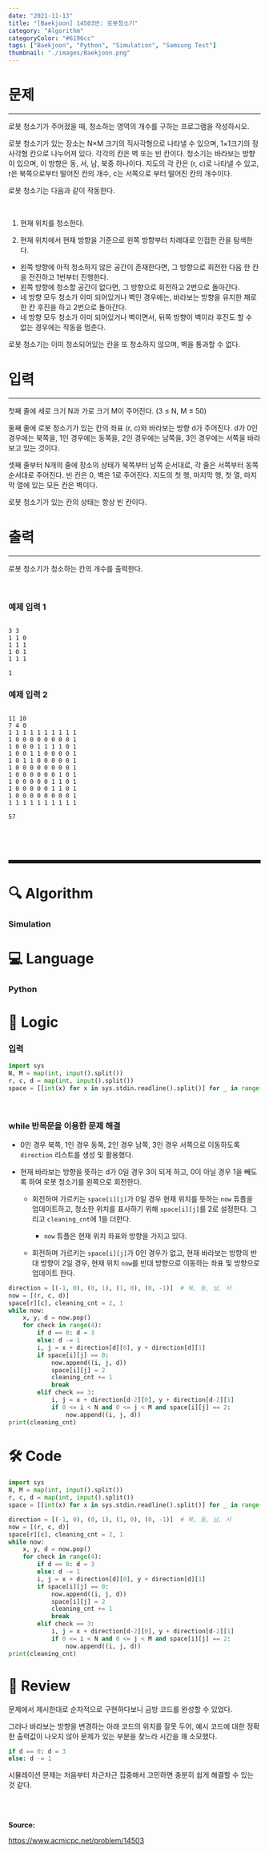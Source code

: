 ```yaml
---
date: "2021-11-13"
title: "[Baekjoon] 14503번: 로봇청소기"
category: "Algorithm"
categoryColor: "#6196cc"
tags: ["Baekjoon", "Python", "Simulation", "Samsung Test"]
thumbnail: "./images/Baekjoon.png"
---
```


# 문제

<hr />

로봇 청소기가 주어졌을 때, 청소하는 영역의 개수를 구하는 프로그램을 작성하시오.

로봇 청소기가 있는 장소는 N×M 크기의 직사각형으로 나타낼 수 있으며, 1×1크기의 정사각형 칸으로 나누어져 있다. 각각의 칸은 벽 또는 빈 칸이다. 청소기는 바라보는 방향이 있으며, 이 방향은 동, 서, 남, 북중 하나이다. 지도의 각 칸은 (r, c)로 나타낼 수 있고, r은 북쪽으로부터 떨어진 칸의 개수, c는 서쪽으로 부터 떨어진 칸의 개수이다.

로봇 청소기는 다음과 같이 작동한다.

<br />

1. 현재 위치를 청소한다.

2. 현재 위치에서 현재 방향을 기준으로 왼쪽 방향부터 차례대로 인접한 칸을 탐색한다.

- 왼쪽 방향에 아직 청소하지 않은 공간이 존재한다면, 그 방향으로 회전한 다음 한 칸을 전진하고 1번부터 진행한다.
- 왼쪽 방향에 청소할 공간이 없다면, 그 방향으로 회전하고 2번으로 돌아간다.
- 네 방향 모두 청소가 이미 되어있거나 벽인 경우에는, 바라보는 방향을 유지한 채로 한 칸 후진을 하고 2번으로 돌아간다.
- 네 방향 모두 청소가 이미 되어있거나 벽이면서, 뒤쪽 방향이 벽이라 후진도 할 수 없는 경우에는 작동을 멈춘다.

로봇 청소기는 이미 청소되어있는 칸을 또 청소하지 않으며, 벽을 통과할 수 없다.

# 입력

<hr />

첫째 줄에 세로 크기 N과 가로 크기 M이 주어진다. (3 ≤ N, M ≤ 50)

둘째 줄에 로봇 청소기가 있는 칸의 좌표 (r, c)와 바라보는 방향 d가 주어진다. d가 0인 경우에는 북쪽을, 1인 경우에는 동쪽을, 2인 경우에는 남쪽을, 3인 경우에는 서쪽을 바라보고 있는 것이다.

셋째 줄부터 N개의 줄에 장소의 상태가 북쪽부터 남쪽 순서대로, 각 줄은 서쪽부터 동쪽 순서대로 주어진다. 빈 칸은 0, 벽은 1로 주어진다. 지도의 첫 행, 마지막 행, 첫 열, 마지막 열에 있는 모든 칸은 벽이다.

로봇 청소기가 있는 칸의 상태는 항상 빈 칸이다.

# 출력

<hr />

로봇 청소기가 청소하는 칸의 개수를 출력한다.

<br />

### 예제 입력 1

```

3 3
1 1 0
1 1 1
1 0 1
1 1 1
```

```
1
```

### 예제 입력 2

```

11 10
7 4 0
1 1 1 1 1 1 1 1 1 1
1 0 0 0 0 0 0 0 0 1
1 0 0 0 1 1 1 1 0 1
1 0 0 1 1 0 0 0 0 1
1 0 1 1 0 0 0 0 0 1
1 0 0 0 0 0 0 0 0 1
1 0 0 0 0 0 0 1 0 1
1 0 0 0 0 0 1 1 0 1
1 0 0 0 0 0 1 1 0 1
1 0 0 0 0 0 0 0 0 1
1 1 1 1 1 1 1 1 1 1
```

```
57
```

<br />
<br />
<br />

<hr style="border-style: dashed;" />

# 🔍 Algorithm

### Simulation

# 💻 Language

### Python

# 📍 Logic

### 입력

```python
import sys
N, M = map(int, input().split())
r, c, d = map(int, input().split())
space = [[int(x) for x in sys.stdin.readline().split()] for _ in range(N)]
```

<br />

### while 반목문을 이용한 문제 해결

- 0인 경우 북쪽, 1인 경우 동쪽, 2인 경우 남쪽, 3인 경우 서쪽으로 이동하도록 `direction` 리스트를 생성 및 활용했다.

- 현재 바라보는 방향을 뜻하는 d가 0일 경우 3이 되게 하고, 0이 아닐 경우 1을 빼도록 하여 로봇 청소기를 왼쪽으로 회전한다.

  - 회전하며 가르키는 `space[i][j]`가 0일 경우 현재 위치를 뜻하는 `now` 튜플을 업데이트하고, 청소한 위치를 표사하기 위해 `space[i][j]`를 2로 설정한다. 그리고 `cleaning_cnt`에 1을 더한다.

    - `now` 튜플은 현재 위치 좌표와 방향을 가지고 있다.

  - 회전하며 가르키는 `space[i][j]`가 0인 경우가 없고, 현재 바라보는 방향의 반대 방향이 2일 경우, 현재 위치 `now`를 반대 방향으로 이동하는 좌표 및 방향으로 업데이트 한다.

```python
direction = [(-1, 0), (0, 1), (1, 0), (0, -1)]  # 북, 동, 남, 서
now = [(r, c, d)]
space[r][c], cleaning_cnt = 2, 1
while now:
    x, y, d = now.pop()
    for check in range(4):
        if d == 0: d = 3
        else: d -= 1
        i, j = x + direction[d][0], y + direction[d][1]
        if space[i][j] == 0:
            now.append((i, j, d))
            space[i][j] = 2
            cleaning_cnt += 1
            break
        elif check == 3:
            i, j = x + direction[d-2][0], y + direction[d-2][1]
            if 0 <= i < N and 0 <= j < M and space[i][j] == 2:
                now.append((i, j, d))
print(cleaning_cnt)
```

# 🛠 Code

```python
import sys
N, M = map(int, input().split())
r, c, d = map(int, input().split())
space = [[int(x) for x in sys.stdin.readline().split()] for _ in range(N)]

direction = [(-1, 0), (0, 1), (1, 0), (0, -1)]  # 북, 동, 남, 서
now = [(r, c, d)]
space[r][c], cleaning_cnt = 2, 1
while now:
    x, y, d = now.pop()
    for check in range(4):
        if d == 0: d = 3
        else: d -= 1
        i, j = x + direction[d][0], y + direction[d][1]
        if space[i][j] == 0:
            now.append((i, j, d))
            space[i][j] = 2
            cleaning_cnt += 1
            break
        elif check == 3:
            i, j = x + direction[d-2][0], y + direction[d-2][1]
            if 0 <= i < N and 0 <= j < M and space[i][j] == 2:
                now.append((i, j, d))
print(cleaning_cnt)
```

# 📝 Review

문제에서 제시한대로 순차적으로 구현하다보니 금방 코드를 완성할 수 있었다.

그러나 바라보는 방향을 변경하는 아래 코드의 위치를 잘못 두어, 예시 코드에 대한 정확한 출력값이 나오지 않아 문제가 있는 부분을 찾느라 시간을 꽤 소모했다.

```python
if d == 0: d = 3
else: d -= 1
```

시뮬레이션 문제는 처음부터 차근차근 집중해서 고민하면 충분히 쉽게 해결할 수 있는 것 같다.

<br />
<br />

**Source:**

https://www.acmicpc.net/problem/14503
